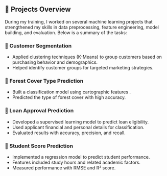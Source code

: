 ## 📌 Projects Overview  

During my training, I worked on several machine learning projects that strengthened my skills in data preprocessing, feature engineering, model building, and evaluation. Below is a summary of the tasks:  

### 🔹 Customer Segmentation  
- Applied clustering techniques (K-Means) to group customers based on purchasing behavior and demographics.  
- Helped identify customer groups for targeted marketing strategies.  

### 🔹 Forest Cover Type Prediction  
- Built a classification model using cartographic features .  
- Predicted the type of forest cover with high accuracy.  

### 🔹 Loan Approval Prediction  
- Developed a supervised learning model to predict loan eligibility.  
- Used applicant financial and personal details for classification.  
- Evaluated results with accuracy, precision, and recall.  

### 🔹 Student Score Prediction  
- Implemented a regression model to predict student performance.  
- Features included study hours and related academic factors.  
- Measured performance with RMSE and R² score.  


